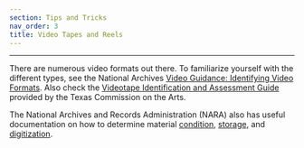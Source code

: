 ```yaml
---
section: Tips and Tricks
nav_order: 3
title: Video Tapes and Reels
---
```

---

There are numerous video formats out there. To familiarize yourself with the different types, see the National Archives [Video Guidance: Identifying Video Formats](https://www.archives.gov/preservation/formats/video-identify-formats.html). Also check the [Videotape Identification and Assessment Guide](https://vandalsuidaho.sharepoint.com/:b:/r/sites/Storage-Library/Documents/spec/Reference/Facts%20and%20Histories/ReadyReference/How-To/Videotape%20Identification%20and%20Assessment%20Guide.pdf?csf=1&web=1&e=wlc4T9) provided by the Texas Commission on the Arts.

The National Archives and Records Administration (NARA) also has useful documentation on how to determine material [condition](https://www.archives.gov/preservation/formats/video-condition-assessment), [storage](https://www.archives.gov/preservation/formats/video-storage.html), and [digitization](https://www.archives.gov/preservation/formats/video-playback-digitize.html).